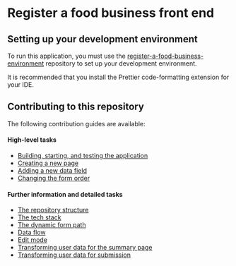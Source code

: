 # Register a food business front end

## Setting up your development environment

To run this application, you must use the [register-a-food-business-environment](https://github.com/FoodStandardsAgency/register-a-food-business-environment) repository to set up your development environment.

It is recommended that you install the Prettier code-formatting extension for your IDE.

## Contributing to this repository

The following contribution guides are available:

#### High-level tasks

* [Building, starting, and testing the application](./docs/contribution-guidelines/building-starting-testing-the-app.md)
* [Creating a new page](./docs/contribution-guidelines/creating-a-new-page.md)
* [Adding a new data field](./docs/contribution-guidelines/adding-a-new-data-field.md)
* [Changing the form order](./docs/contribution-guidelines/changing-the-form-order.md)

#### Further information and detailed tasks

* [The repository structure](./docs/contribution-guidelines/the-repository-structure.md)
* [The tech stack](./docs/contribution-guidelines/the-tech-stack.md)
* [The dynamic form path](./docs/contribution-guidelines/the-dynamic-form-path.md)
* [Data flow](./docs/contribution-guidelines/data-flow.md)
* [Edit mode](./docs/contribution-guidelines/edit-mode.md)
* [Transforming user data for the summary page](./docs/contribution-guidelines/transforming-data-summary-page.md)
* [Transforming user data for submission](./docs/contribution-guidelines/transforming-data-submission.md)
